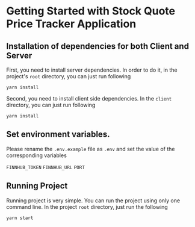 # Getting Started with Stock Quote Price Tracker Application

## Installation of dependencies for both Client and Server

First, you need to install server dependencies. In order to do it, in the project's `root` directory, you can just run following

`yarn install`

Second, you need to install client side dependencies. In the `client` directory, you can just run following

`yarn install`

## Set environment variables.

Please rename the `.env.example` file as `.env` and set the value of the corresponding variables

`FINNHUB_TOKEN`
`FINNHUB_URL`
`PORT`

## Running Project

Running project is very simple.
You can run the project using only one command line.
In the project `root` directory, just run the following

`yarn start`